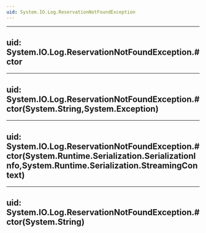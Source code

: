 ```yaml
---
uid: System.IO.Log.ReservationNotFoundException
---
```


---
uid: System.IO.Log.ReservationNotFoundException.#ctor
---

---
uid: System.IO.Log.ReservationNotFoundException.#ctor(System.String,System.Exception)
---

---
uid: System.IO.Log.ReservationNotFoundException.#ctor(System.Runtime.Serialization.SerializationInfo,System.Runtime.Serialization.StreamingContext)
---

---
uid: System.IO.Log.ReservationNotFoundException.#ctor(System.String)
---
